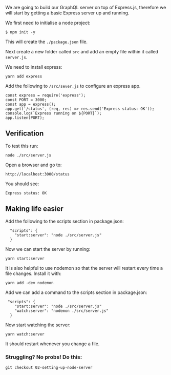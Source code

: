 We are going to build our GraphQL server on top of Express.js, therefore we will start by getting a basic Express server up and running.

We first need to initialise a node project:

```
$ npm init -y
```

This will create the `./package.json` file.

Next create a new folder called `src` and add an empty file within it called `server.js`.

We need to install express:

```
yarn add express
```

Add the following to `/src/sever.js` to configure an express app.

```
const express = require('express');
const PORT = 3000;
const app = express();
app.get('/status', (req, res) => res.send('Express status: OK'));
console.log(`Express running on ${PORT}`);
app.listen(PORT);
```

## Verification

To test this run:

```
node ./src/server.js
```

Open a browser and go to: 
```
http://localhost:3000/status
```

You should see:
```
Express status: OK
```

## Making life easier

Add the following to the scripts section in package.json:

```
  "scripts": {
    "start:server": "node ./src/server.js"
  }
```

Now we can start the server by running:

```
yarn start:server
```

It is also helpful to use nodemon so that the server will restart every time a file changes. 
Install it with:

```
yarn add -dev nodemon
```

Add we can add a command to the scripts section in package.json:

```
 "scripts": {
    "start:server": "node ./src/server.js"
    "watch:server": "nodemon ./src/server.js"
  }
```

Now start watching the server:

```
yarn watch:server
```

It should restart whenever you change a file.


### Struggling? No probs! Do this:
```
git checkout 02-setting-up-node-server
```